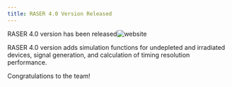 ```yaml
---
title: RASER 4.0 Version Released
---
```


RASER 4.0 version has been released![website](https://pypi.org/project/raser/4.0/)

RASER 4.0 version adds simulation functions for undepleted and irradiated devices, signal generation, and calculation of timing resolution performance.

Congratulations to the team!